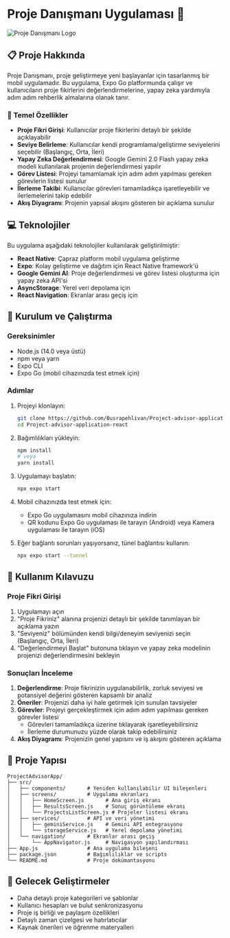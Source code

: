 # Proje Danışmanı Uygulaması 📱

![Proje Danışmanı Logo](https://img.icons8.com/color/96/000000/project-management.png)

## 📋 Proje Hakkında

Proje Danışmanı, proje geliştirmeye yeni başlayanlar için tasarlanmış bir mobil uygulamadır. Bu uygulama, Expo Go platformunda çalışır ve kullanıcıların proje fikirlerini değerlendirmelerine, yapay zeka yardımıyla adım adım rehberlik almalarına olanak tanır.

### 🌟 Temel Özellikler

- **Proje Fikri Girişi**: Kullanıcılar proje fikirlerini detaylı bir şekilde açıklayabilir
- **Seviye Belirleme**: Kullanıcılar kendi programlama/geliştirme seviyelerini seçebilir (Başlangıç, Orta, İleri)
- **Yapay Zeka Değerlendirmesi**: Google Gemini 2.0 Flash yapay zeka modeli kullanılarak projenin değerlendirmesi yapılır
- **Görev Listesi**: Projeyi tamamlamak için adım adım yapılması gereken görevlerin listesi sunulur
- **İlerleme Takibi**: Kullanıcılar görevleri tamamladıkça işaretleyebilir ve ilerlemelerini takip edebilir
- **Akış Diyagramı**: Projenin yapısal akışını gösteren bir açıklama sunulur

## 💻 Teknolojiler

Bu uygulama aşağıdaki teknolojiler kullanılarak geliştirilmiştir:

- **React Native**: Çapraz platform mobil uygulama geliştirme
- **Expo**: Kolay geliştirme ve dağıtım için React Native framework'ü
- **Google Gemini AI**: Proje değerlendirmesi ve görev listesi oluşturma için yapay zeka API'si
- **AsyncStorage**: Yerel veri depolama için
- **React Navigation**: Ekranlar arası geçiş için

## 🚀 Kurulum ve Çalıştırma

### Gereksinimler

- Node.js (14.0 veya üstü)
- npm veya yarn
- Expo CLI
- Expo Go (mobil cihazınızda test etmek için)

### Adımlar

1. Projeyi klonlayın:
   ```bash
   git clone https://github.com/Busrapehlivan/Project-advisor-application-react.git
   cd Project-advisor-application-react
   ```

2. Bağımlılıkları yükleyin:
   ```bash
   npm install
   # veya
   yarn install
   ```

3. Uygulamayı başlatın:
   ```bash
   npx expo start
   ```

4. Mobil cihazınızda test etmek için:
   - Expo Go uygulamasını mobil cihazınıza indirin
   - QR kodunu Expo Go uygulaması ile tarayın (Android) veya Kamera uygulaması ile tarayın (iOS)

5. Eğer bağlantı sorunları yaşıyorsanız, tünel bağlantısı kullanın:
   ```bash
   npx expo start --tunnel
   ```

## 📱 Kullanım Kılavuzu

### Proje Fikri Girişi

1. Uygulamayı açın
2. "Proje Fikriniz" alanına projenizi detaylı bir şekilde tanımlayan bir açıklama yazın
3. "Seviyeniz" bölümünden kendi bilgi/deneyim seviyenizi seçin (Başlangıç, Orta, İleri)
4. "Değerlendirmeyi Başlat" butonuna tıklayın ve yapay zeka modelinin projenizi değerlendirmesini bekleyin

### Sonuçları İnceleme

1. **Değerlendirme**: Proje fikrinizin uygulanabilirlik, zorluk seviyesi ve potansiyel değerini gösteren kapsamlı bir analiz
2. **Öneriler**: Projenizi daha iyi hale getirmek için sunulan tavsiyeler
3. **Görevler**: Projeyi gerçekleştirmek için adım adım yapılması gereken görevler listesi
   - Görevleri tamamladıkça üzerine tıklayarak işaretleyebilirsiniz
   - İlerleme durumunuzu yüzde olarak takip edebilirsiniz
4. **Akış Diyagramı**: Projenizin genel yapısını ve iş akışını gösteren açıklama



## 🧩 Proje Yapısı

```
ProjectAdvisorApp/
├── src/
│   ├── components/       # Yeniden kullanılabilir UI bileşenleri
│   ├── screens/          # Uygulama ekranları
│   │   ├── HomeScreen.js       # Ana giriş ekranı
│   │   ├── ResultsScreen.js    # Sonuç görüntüleme ekranı
│   │   └── ProjectsListScreen.js # Projeler listesi ekranı
│   ├── services/         # API ve veri yönetimi
│   │   ├── geminiService.js    # Gemini API entegrasyonu
│   │   └── storageService.js   # Yerel depolama yönetimi
│   └── navigation/       # Ekranlar arası geçiş
│       └── AppNavigator.js     # Navigasyon yapılandırması
├── App.js                # Ana uygulama bileşeni
├── package.json          # Bağımlılıklar ve scripts
└── README.md             # Proje dokümantasyonu
```



## 🔮 Gelecek Geliştirmeler

- Daha detaylı proje kategorileri ve şablonlar
- Kullanıcı hesapları ve bulut senkronizasyonu
- Proje iş birliği ve paylaşım özellikleri
- Detaylı zaman çizelgesi ve hatırlatıcılar
- Kaynak önerileri ve öğrenme materyalleri


